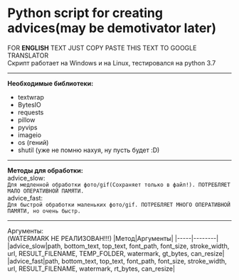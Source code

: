# Python script for creating advices(may be demotivator later)
FOR __ENGLISH__ TEXT JUST COPY PASTE THIS TEXT TO GOOGLE TRANSLATOR  
Скрипт работает на Windows и на Linux, тестировался на python 3.7  
***
__Необходимые библиотеки:__  
+ textwrap    
+ BytesIO  
+ requests  
+ pillow  
+ pyvips  
+ imageio  
+ os (гений)  
+ shutil (уже не помню нахуя, ну пусть будет :D)  
***
__Методы для обработки:__  
advice_slow:  
```Для медленной обработки фото/gif(Сохраняет только в файл!). ПОТРЕБЛЯЕТ МАЛО ОПЕРАТИВНОЙ ПАМЯТИ.```  
advice_fast:  
```Для быстрой обработки маленьких фото/gif. ПОТРЕБЛЯЕТ МНОГО ОПЕРАТИВНОЙ ПАМЯТИ, но очень быстр.```  
***
Аргументы:  
(WATERMARK НЕ РЕАЛИЗОВАН!!!)
|Метод|Аргументы|
|-----|--------|
|advice_slow|path, bottom_text, top_text, font_path, font_size, stroke_width, url, RESULT_FILENAME, TEMP_FOLDER, watermark, gt_bytes, can_resize|
|advice_fast|path, bottom_text, top_text, font_path, font_size, stroke_width, url, RESULT_FILENAME, watermark, rt_bytes, can_resize|

